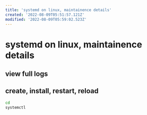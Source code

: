 ```yaml
---
title: 'systemd on linux, maintainence details'
created: '2022-08-09T05:51:57.121Z'
modified: '2022-08-09T05:59:02.523Z'
---
```


# systemd on linux, maintainence details

## view full logs

## create, install, restart, reload

```bash
cd 
systemctl 
```
